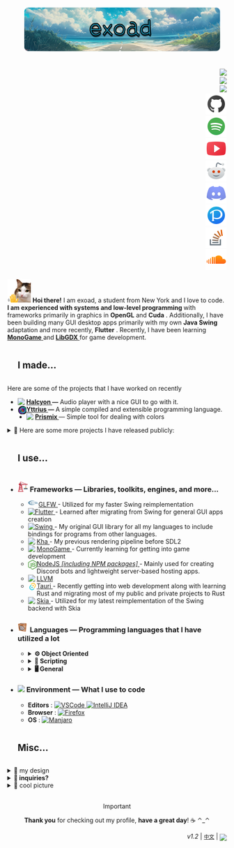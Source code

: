 <!-- >> [!WARNING]
> [`中文`](https://github.com/exoad/exoad/blob/main/README_ZH.md)
-->

<div align="center" id="user-content-toc">
  <ul>
    <summary>
      <h1 style="display: inline-block;">
        <img src="img/title_pic.png" alt="exoad" width="450">
      </h1>
    </summary>
  </ul>
</div>
<div align="right">
  <img
    src="https://streak-stats.demolab.com?user=exoad&theme=black-ice&hide_border=true&border_radius=20&date_format=%5BY.%5Dn.j&card_width=180&background=30%2C1DEBAB%2C2453EB&fire=000000&dates=EBEBEB&ring=FFFFFF&currStreakNum=EB3838&stroke=EB545400&hide_total_contributions=true&hide_longest_streak=true"
    height="160">
  <br>
  <img
    src="https://streak-stats.demolab.com?user=exoad&theme=black-ice&hide_border=true&border_radius=20&date_format=%5BY.%5Dn.j&card_width=180&background=30%2C1DEBAB%2C2453EB&fire=000000&dates=EBEBEB&ring=FFFFFF&currStreakNum=EB3838&stroke=EB545400&hide_current_streak=true&hide_longest_streak=true"
    height="160">
  <br>
  <img
    src="https://streak-stats.demolab.com?user=exoad&theme=black-ice&hide_border=true&border_radius=20&date_format=%5BY.%5Dn.j&card_width=180&background=30%2C1DEBAB%2C2453EB&fire=000000&dates=EBEBEB&ring=FFFFFF&currStreakNum=EB3838&stroke=EB545400&hide_total_contributions=true&hide_current_streak=true"
    height="160">
  <br>
  <a href="https://github.com/exoad">
    <img src="img/github-icon.png" height="48">
  </a>
  <br>
  <a href="https://open.spotify.com/user/6upazxk1cqaqq1ct3d9jviaau">
    <img src="img/spotify-icon.png" height="48">
  </a>
  <br>
  <a href="https://www.youtube.com/@exoad">
    <img src="img/youtube-icon.png" height="48">
  </a>
  <br>
  <a href="https://www.reddit.com/user/Chunkyfungus123">
    <img src="img/reddit-icon.png" height="48">
  </a>
  <br>
  <a href="https://discord.gg/PbJQRT9zQ8">
    <img src="img/discord-icon.png" height="48">
  </a>
  <br>
  <a href="https://www.pixiv.net/en/users/71281559">
    <img src="img/pixiv-icon.png" height="48">
  </a>
  <br>
  <a href="https://stackoverflow.com/users/14501343/exoad">
    <img src="img/stackoverflow-icon.png" height="48">
  </a>
  <br>
  <a href="https://soundcloud.com/jack-meng-853495117">
    <img src="img/soundcloud-icon.png" height="48">
  </a>
</div>
<br clear="left" />
<div align="left">
  <img src="img/wave.png" width="54">
  <strong>Hoi there!</strong>
  I am exoad, a student from New York and I love to
  code.
  <strong>
    I am experienced with systems and
    low-level programming
  </strong>
  with frameworks primarily in graphics in
  <strong>OpenGL</strong>
  and
  <strong>Cuda</strong>
  . Additionally, I have been building many GUI desktop apps primarily with my own
  <strong>
    Java
    Swing
  </strong>
  adaptation and more recently,
  <strong>Flutter</strong>
  . Recently, I have been learning
  <a href="https://www.monogame.net/">
    <strong>MonoGame</strong>
  </a>
  and
  <a href="https://libgdx.com/">
    <strong>LibGDX</strong>
  </a>
  for game development.
  <div id="user-content-toc">
    <ul>
      <summary>
        <h2 style="display: inline-block;">I made...</h2>
      </summary>
    </ul>
  </div>
  <p>Here are some of the projects that I have worked on recently</p>
  <ul>
    <li>
      <a href="https://github.com/Halcyoninae">
        <img align="left" src="https://github.com/Halcyoninae/Halcyon.c/blob/master/assets/app/Halcyon_Logo.png"
          width="20">
        <strong>
          Halcyon
      </a> —</strong>
      Audio player with a nice GUI to go with it.
    </li>
    <li>
      <a href="https://github.com/exoad/yttriuslang.c">
        <img align="left" src="img/unknown.png" width="20">
        <strong>
          Yttrius
      </a>
      —
      </strong>
      A simple compiled and extensible programming language.
    </li>
    <li>
      <a href="https://github.com/exoad/prismix">
        <img align="left" src="https://github.com/exoad/prismix/blob/master/assets/_icon.png" width="20">
        <strong>
          Prismix
      </a>
      </strong>
      — Simple tool for dealing with colors
    </li>
  </ul>
  <p>
  <details>
    <summary>
      📌 Here are some more projects I have released publicly:
    </summary>
    <ul>
      <li>
        <a href="https://github.com/exoad/com.jackmeng">
          <img align="left" src="img/unknown.png" width="20">
          <strong>
            com.jackmeng
        </a>
        </strong>
        — A library of a bunch of random things to help with developing in Java
      </li>
      <li>
        <a href="https://github.com/exoad/animas-firefox">
          <img align="left" src="img/unknown.png" width="20">
          <strong>
            Firefox Animas
        </a>
        </strong>
        — Anime themes for Firefox
      </li>
      <li>
        <a href="https://github.com/exoad/toasterify">
          <img align="left" src="https://github.com/exoad/toasterify/blob/main/assets/icon1024.png?raw=true" width="20">
          <strong>
            Toasterify
        </a>
        </strong>
        — An Android app to warm up your phone to warm up your hands in cold times
      </li>
      <li>
        <a href="https://github.com/exoad/ansicolor">
          <img align="left" src="img/unknown.png" width="20">
          <strong>
            ansicolor
        </a>
        </strong>
        — A Java library to make dealing with ANSI coloring and prettifying CLI text
        easier
      </li>
      <li>
        <a href="https://github.com/exoad/usaco_mashups">
          <img align="left" src="img/unknown.png" width="20">
          <strong>
            USACO Mashups
        </a>
        </strong>
        — Discord Bot is written in NodeJS and Java to help with creating problem
        sets for the USACO competition
      </li>
      <li>
        <a href="https://github.com/exoad/meta_javac">
          <img align="left" src="img/unknown.png" width="20">
          <strong>
            Meta4J
        </a>
        </strong>
        — An attempt to add meta programming into Java with the help of the inbuilt
        annotation API
      </li>
    </ul>
    and more!
  </details>
  </p>
  <div id="user-content-toc">
    <ul>
      <summary>
        <h2 style="display: inline-block;">I use...</h2>
      </summary>
    </ul>
  </div>
  <ul>
    <li>
      <h3>
        <img src="img/construction.png" width="24">
        <strong>Frameworks —</strong>
        Libraries, toolkits, engines, and
        more...
      </h3>
      <ul>
        <li>
          <a href="https://www.glfw.org/">
            <img align="left" src="img/OpenGL_100px_June16.png" width="24">
            GLFW
          </a>
          -
          Utilized for my faster Swing reimplementation
        </li>
        <li>
          <a href="https://flutter.dev">
            <img align="left" src="https://storage.googleapis.com/cms-storage-bucket/0dbfcc7a59cd1cf16282.png"
              width="16">
            Flutter
          </a>
          -
          Learned after migrating from Swing for general GUI apps creation
        </li>
        <li>
          <a href="https://docs.oracle.com/en/java/javase/17/docs/api/java.desktop/javax/swing/package-summary.html">
            <img align="left" src="https://brandslogos.com/wp-content/uploads/images/java-logo-2.png" width="16">
            Swing
          </a>
          - My original GUI library for all my languages to include bindings for programs from other languages.
        </li>
        <li>
          <a href="https://github.com/Kode/Kha">
            <img align="left" src="https://github.com/Kode.png?size=512" width="20">
            Kha
          </a>
          - My previous rendering pipeline before SDL2
        </li>
        <li>
          <a href="https://www.monogame.net/">
            <img align="left"
              src="https://github.com/MonoGame/MonoGame.Logo/raw/master/FullColorOnLight/LogoOnly_128px.png?raw=true"
              width="20">
            MonoGame
          </a>
          - Currently learning for getting into game development
        </li>
        <li>
          <a href="https://nodejs.org/en">
            <img align="left" src="img/nodejs.png" width="20">
            NodeJS
            <em>
              [including NPM
              packages]
            </em>
          </a>
          - Mainly used for creating Discord bots and lightweight server-based hosting apps.
        </li>
        <li>
          <a href="https://llvm.org/">
            <img align="left" src="https://llvm.org/img/DragonMedium.png" width="20">
            LLVM
          </a>
        </li>
        <li>
          <a href="https://tauri.app/">
            <img align="left" src="img/tauri.png" width="20">
            Tauri
          </a>
          - Recently getting
          into web development along with learning Rust and migrating most of my public and private projects to Rust
        </li>
        <li>
          <a href="https://skia.org/">
            <img align="left"
              src="https://upload.wikimedia.org/wikipedia/en/thumb/3/33/Skia_Project_Logo.svg/263px-Skia_Project_Logo.svg.png"
              width="20">
            Skia
          </a>
          - Utilized for my latest reimplementation of the Swing backend with Skia
        </li>
      </ul>
    </li>
    <li>
      <h3>
        <img src="img/command_block.gif" width="24">
        <strong>Languages —</strong>
        Programming languages that I have
        utilized
        a lot
      </h3>
      <ul>
        <li>
          <details>
            <summary>
              <strong>⚙️ Object Oriented</strong>
            </summary>
            <ul>
              <li>
                <img align="center"
                  src="https://img.shields.io/badge/java-%23ED8B00.svg?style=for-the-badge&logo=openjdk&logoColor=white">
                <img align="center"
                  src="https://img.shields.io/badge/kotlin-%237F52FF.svg?style=for-the-badge&logo=kotlin&logoColor=white">
                (~4) - Swing and Android Apps
              </li>
              <li>
                <img align="center"
                  src="https://img.shields.io/badge/dart-%230175C2.svg?style=for-the-badge&logo=dart&logoColor=white">
                (>2) - Flutter
              </li>
              <li>
                <img align="center"
                  src="https://img.shields.io/badge/c++-%2300599C.svg?style=for-the-badge&logo=c%2B%2B&logoColor=white">
                (>4) - Skia and GLFW
              </li>
              <li>
                <img align="center"
                  src="https://img.shields.io/badge/Haxe-EA8220?style=for-the-badge&logo=haxe&logoColor=FFF&labelColor=EA8220">
                (~2) - OpenFL and Kha
              </li>
              <li>
                <img align="center"
                  src="https://img.shields.io/badge/c%23-%23239120.svg?style=for-the-badge&logo=c-sharp&logoColor=white">
                (~0.1) - MonoGame and Dot NET
              </li>
            </ul>
          </details>
        </li>
        <li>
          <details>
            <summary>
              <strong>📜 Scripting</strong>
            </summary>
            <ul>
              <li>
                <img align="center"
                  src="https://img.shields.io/badge/javascript-%23323330.svg?style=for-the-badge&logo=javascript&logoColor=%23F7DF1E">
                (>2) - NodeJS and Dart for the web
              </li>
              <li>
                <img align="center"
                  src="https://img.shields.io/badge/lua-%232C2D72.svg?style=for-the-badge&logo=lua&logoColor=white">
                (>4) - Inconjunction with C
              </li>
            </ul>
          </details>
        </li>
        <li>
          <details>
            <summary>
              <strong>🖥️ General</strong>
            </summary>
            <ul>
              <li>
                <img align="center"
                  src="https://img.shields.io/badge/c-%2300599C.svg?style=for-the-badge&logo=c&logoColor=white">
                (>5)
                - Compiler Design and Systems
              </li>
              <li>
                <img align="center"
                  src="https://img.shields.io/badge/rust-%23000000.svg?style=for-the-badge&logo=rust&logoColor=white">
                (~0.1) - Tauri
              </li>
            </ul>
          </details>
        </li>
      </ul>
    </li>
    <li>
      <h3>
        <img src="https://emojigraph.org/media/google/night-with-stars_1f303.png" width="24">
        <strong>
          Environment
          —
        </strong>
        What I use to code
      </h3>
      <ul>
        <li>
          <strong>Editors</strong>
          :
          <a href="https://code.visualstudio.com/">
            <img
              src="https://img.shields.io/badge/Visual%20Studio%20Code-0078d7.svg?style=flat-square&logo=visual-studio-code&logoColor=white"
              alt="VSCode">
          </a>
          <a href="https://www.jetbrains.com/idea/">
            <img
              src="https://img.shields.io/badge/IntelliJIDEA-000000.svg?style=flat-square&logo=intellij-idea&logoColor=white"
              alt="IntelliJ IDEA">
          </a>
        </li>
        <li>
          <strong>Browser</strong>
          :
          <a href="https://www.mozilla.org/en-US/firefox/new/">
            <img
              src="https://img.shields.io/badge/Firefox-FF7139?style=flat-square&logo=Firefox-Browser&logoColor=white"
              alt="Firefox">
          </a>
        </li>
        <li>
          <strong>OS</strong>
          :
          <a href="https://manjaro.org/">
            <img src="https://img.shields.io/badge/Manjaro-35BF5C?style=flat-square&logo=Manjaro&logoColor=white"
              alt="Manjaro">
          </a>
        </li>
      </ul>
    </li>
  </ul>
  <div id="user-content-toc">
    <ul>
      <summary>
        <h2 style="display: inline-block;">Misc...</h2>
      </summary>
    </ul>
  </div>
  <details>
    <summary>🎨 my design</summary>
    Here are the main colors that I use in most current-day GUI apps:
    <br>
    <img src="img/colormap.png">
  </details>
  <details>
    <summary>
      <strong>🎀 inquiries?</strong>
    </summary>
    If you have inquiries regarding my software, give me a forward through my Discord server:
    <a href="https://discord.gg/PbJQRT9zQ8">https://discord.gg/PbJQRT9zQ8</a>
    <br>
    If there is an issue with incorrect rendering of this profile, please submit a PR through this
    <a href="https://github.com/exoad/exoad">profile's repo</a>
  </details>
  <details>
    <summary>
      🏮 cool picture
    </summary>
    <div align="center">
      <img src="img/海沿いの道.png">
    </div>
  </details>
</div>
  <div align="center">
  <br />

> [!IMPORTANT]
> **Thank you** for checking out my profile, **have a great day**! ☕ &#x2303;\_&#x2303;

  </div>

<div align="right">

_v1.2_ | [`中文`](https://github.com/exoad/exoad/blob/main/README_ZH.md) | <a href="https://hits.seeyoufarm.com"><img align="center" src="https://hits.seeyoufarm.com/api/count/incr/badge.svg?url=https%3A%2F%2Fgithub.com%2Fexoad&count_bg=%23000000&title_bg=%23000000&icon=gitkraken.svg&icon_color=%23E7E7E7&title=views&edge_flat=true"/></a>

</div>

